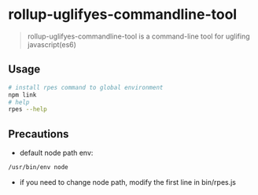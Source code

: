 # rollup-uglifyes-commandline-tool

> rollup-uglifyes-commandline-tool is a command-line tool for uglifing javascript(es6)

## Usage

```bash
# install rpes command to global environment
npm link
# help
rpes --help
```

## Precautions

- default node path env:

```bash
/usr/bin/env node
```

- if you need to change node path, modify the first line in bin/rpes.js
